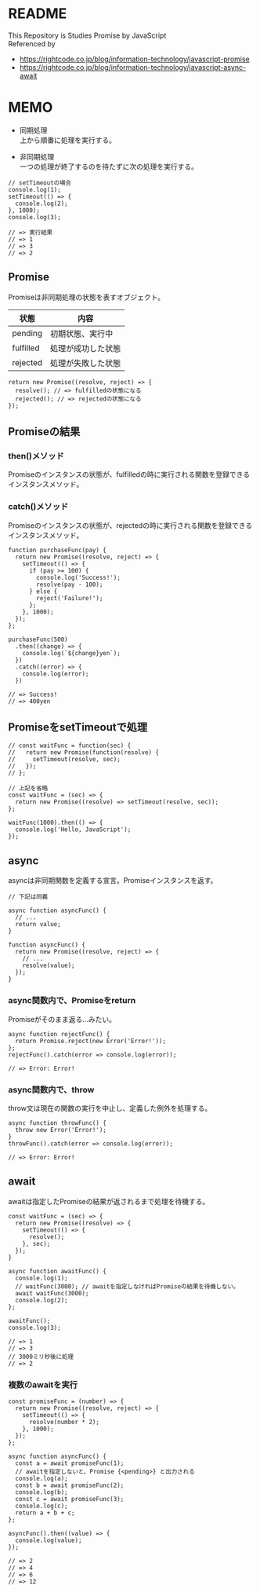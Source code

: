 # README
This Repository is Studies Promise by JavaScript<br>
Referenced by<br>
- <a href="https://rightcode.co.jp/blog/information-technology/javascript-promise" target="_blank" rel="noopener">https://rightcode.co.jp/blog/information-technology/javascript-promise</a>
- <a href="https://rightcode.co.jp/blog/information-technology/javascript-async-await" target="_blank" rel="noopener">https://rightcode.co.jp/blog/information-technology/javascript-async-await</a>

# MEMO

- 同期処理<br>
上から順番に処理を実行する。

- 非同期処理<br>
一つの処理が終了するのを待たずに次の処理を実行する。

```
// setTimeoutの場合
console.log(1);
setTimeout(() => {
  console.log(2);
}, 1000);
console.log(3);

// => 実行結果
// => 1
// => 3
// => 2
```

## Promise
Promiseは非同期処理の状態を表すオブジェクト。

|状態|内容|
|-----|-----|
|pending|初期状態、実行中|
|fulfilled|処理が成功した状態|
|rejected|処理が失敗した状態|

```
return new Promise((resolve, reject) => {
  resolve(); // => fulfilledの状態になる
  rejected(); // => rejectedの状態になる
});
```

## Promiseの結果

### then()メソッド
Promiseのインスタンスの状態が、fulfilledの時に実行される関数を登録できるインスタンスメソッド。

### catch()メソッド
Promiseのインスタンスの状態が、rejectedの時に実行される関数を登録できるインスタンスメソッド。

```
function purchaseFunc(pay) {
  return new Promise((resolve, reject) => {
    setTimeout(() => {
      if (pay >= 100) {
        console.log('Success!');
        resolve(pay - 100);
      } else {
        reject('Failure!');
      };
    }, 1000);
  });
};

purchaseFunc(500)
  .then((change) => {
    console.log(`${change}yen`);
  })
  .catch((error) => {
    console.log(error);
  })

// => Success!
// => 400yen
```

## PromiseをsetTimeoutで処理

```
// const waitFunc = function(sec) {
//   return new Promise(function(resolve) {
//     setTimeout(resolve, sec);
//   });
// };

// 上記を省略
const waitFunc = (sec) => {
  return new Promise((resolve) => setTimeout(resolve, sec));
};

waitFunc(1000).then(() => {
  console.log('Hello, JavaScript');
});
```

## async
asyncは非同期関数を定義する宣言。Promiseインスタンスを返す。

```
// 下記は同義

async function asyncFunc() {
  // ...
  return value;
}

function asyncFunc() {
  return new Promise((resolve, reject) => {
    // ...
    resolve(value);
  });
}
```

### async関数内で、Promiseをreturn
Promiseがそのまま返る...みたい。

```
async function rejectFunc() {
  return Promise.reject(new Error('Error!'));
};
rejectFunc().catch(error => console.log(error));

// => Error: Error!
```

### async関数内で、throw
throw文は現在の関数の実行を中止し、定義した例外を処理する。

```
async function throwFunc() {
  throw new Error('Error!');
}
throwFunc().catch(error => console.log(error));

// => Error: Error!
```

## await
awaitは指定したPromiseの結果が返されるまで処理を待機する。

```
const waitFunc = (sec) => {
  return new Promise((resolve) => {
    setTimeout(() => {
      resolve();
    }, sec);
  });
}

async function awaitFunc() {
  console.log(1);
  // waitFunc(3000); // awaitを指定しなければPromiseの結果を待機しない。
  await waitFunc(3000);
  console.log(2);
};

awaitFunc();
console.log(3);

// => 1
// => 3
// 3000ミリ秒後に処理
// => 2
```

### 複数のawaitを実行

```
const promiseFunc = (number) => {
  return new Promise((resolve, reject) => {
    setTimeout(() => {
      resolve(number * 2);
    }, 1000);
  });
};

async function asyncFunc() {
  const a = await promiseFunc(1);
  // awaitを指定しないと、Promise {<pending>} と出力される
  console.log(a);
  const b = await promiseFunc(2);
  console.log(b);
  const c = await promiseFunc(3);
  console.log(c);
  return a + b + c;
};

asyncFunc().then((value) => {
  console.log(value);
});

// => 2
// => 4
// => 6
// => 12
```
